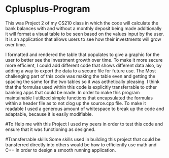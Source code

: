 # Cplusplus-Program

This was Project 2 of my CS210 class in which the code will calculate the bank balances with and without a monthly deposit being made additionally it will format a visual table to be seen based on the values input by the user. It is an application that allows users to see how their investments will grow over time.

I formatted and rendered the table that populates to give a graphic for the user to better see the investment growth over time. 
To make it more secure more efficient, I could add different code that shows different data also, by adding a way to export the data to a secure file for future use. The Most challenging part of this code was making the table even and getting the spacing the same for the two tables so it was aethetically pleasing. I think that the formulas used within this code is explicitly transferrable to other banking apps that could be made. In order to make this program maintainable I utilized simple functions that encapsulated the formulas within a header file as to not clog up the source.cpp file. To make it readable I used a generous amount of whitespace to break up the code and adaptable, because it is easily modifiable.

#To Help me with this Project
I used my peers in order to test this code and ensure that it was functioning as designed. 

#Transferrable skills 
Some skills used in building this project that could be transferred directly into others would be how to efficiently use math and C++ in order to design a smooth running application. 

